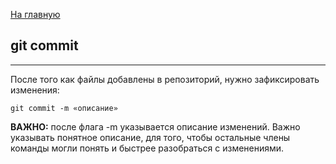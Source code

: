 [На главную](readme.md)

## git commit
---
После того как файлы добавлены в репозиторий, нужно зафиксировать изменения:

```bash=
git commit -m «описание»
```

**ВАЖНО:** после флага -m указывается описание изменений. Важно указывать понятное описание, для того, чтобы остальные члены команды могли понять и быстрее разобраться с изменениями.